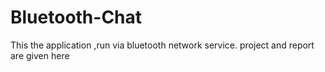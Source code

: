 # Bluetooth-Chat
This the application ,run via bluetooth network service.
project and report are given here
